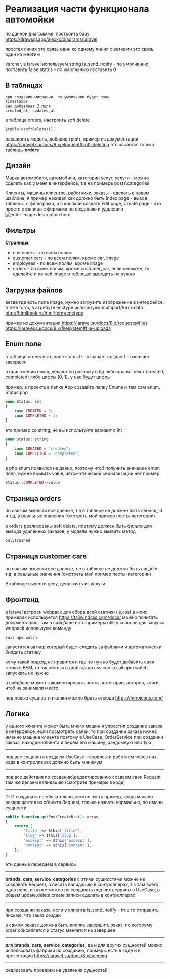 # Реализация части функционала автомойки

по данной диаграмме, построить базу
https://drawsql.app/alexxx/diagrams/laravel

простая линия это связь один ко одному
линия с ветками это связь один ко многим

varchar, в laravel используем string
is_send_notify - по умолчанию поставить false
status - по умолчанию поставить 0

## В таблицах

    при создании миграции, по умолчанию будет поле
    timestamps
    оно добавляет 2 поля
    created_at, updated_at

в таблице orders, настроить soft delete
```php
$table->softDeletes();
```
расширить модель, добавив трейт, пример из документации
https://laravel.su/docs/8.x/eloquent#soft-deleting
это касается только таблицы **orders**

## Дизайн

Марка автомобиля, автомобили, категории услуг, услуги - можно сделать как у меня в интерфейсе, т.е на примере posts\categories

Клиенты, машины клиентов, работники, заказы - сделать в новом шаблоне, я пример накидал как должно быть
Index page - вывод таблицы, с фильтрами, и с кнопкой создать
Edit page, Create page - это просто страница с формами по созданию и удалению
![enter image description here](https://i.gyazo.com/8b62489b0e2c0d2e12b4bd2c6a178b36.png)

## Фильтры

**Страницы:**

 - customers - по всем полям
 - customer cars - по всем полям, кроме car, image
 - employees - по всем полям, кроме image
 - orders - по всем полям, кроме customer_car, если сможете, то сделайте
   и по ней
   image в таблицах выводить не нужно

## Загрузка файлов

везде где есть поле image, нужно загрузить изображение
в интерфейсе, в теге form, в атрибуте enctype используем multipart/form-data
http://htmlbook.ru/html/form/enctype

пример из документации
https://laravel.su/docs/8.x/requests#files
https://laravel.su/docs/8.x/filesystem#file-uploads


## Enum поле

в таблице orders
есть поле status
0 - означает создан
1 - означает завершен

в приложении enum, делают по разному
в бд либо хранят текст (created, completed) либо цифры (0, 1), у нас будут цифры

пример, в проекте в папке App создайте папку Enums и там сам enum, Status.php
```php
enum Status: int
{
    case CREATED = 0;
    case COMPLETED = 1;
}
```
это пример со string, но вы используйте вариант с int
```php
enum Status: string
{
    case CREATED = 'created';
    case COMPLETED = 'completed';
}
```
в php enum появился не давно, поэтому чтоб получить значение enum поля, нужно вызвать value, автоматической сериализации нет
пример:
```php
Status::COMPLETED->value
```
## Страница orders

по связям вывести все данные, т.е в таблице не должно быть service_id и т.д, а реальные значения
(смотреть мой пример посты-категории)

в orders реализованы soft delete, поэтому должен быть фильтр для вывода удаленных заказов,
у модели нужно вызвать метод
```php
onlyTrashed
```

## Страница customer cars
по связям вывести все данные, т.е в таблице не должно быть car_id и т.д, а реальные значения
(смотреть мой пример посты-категории)

В таблице вывести цену, цену взять из услуги


## Фронтенд
в laravel встроен webpack для сбора всей статики (js,css)
в моих примерах используется 
https://tailwindcss.com/docs/
можно почитать  документацию, там в сайдбаре есть примеры utility классов
для запуска webpack  используем команду

    sail npm watch
запустится ватчер который будет следить за файлами и автоматически билдить статику

кому такой подход не нравится и где-то нужно будет добавить свои стили в BEM, 
то пишем css в /public/app.css
соо-о sail npm watch запускать не нужно

в сайдбаре можно закоментировать
посты, категории, авторов, книги, чтоб не занимали место

под новые сущности иконки можно брать отсюда
https://heroicons.com/

## Логика
у одного клиента может быть много машин
я упростил создание заказа в интерфейсе, если посмотреть связи, то при создании заказа нужна именно машина клиента
поэтому в UseCase, OrderService при создании заказа, находим клиента и берем его машину, рандомную или 1ую

---

под все сущности создаем UseCase - сервисы и работаем через них, кода в контроллерах должно быть минимум

---

под все действия по созданию\редактированию создаем свои Request
там же делаем валидацию (смотрите примеры в коде)

---

DTO создавать не обязательно, можно взять пример, когда массив возвращается из объекта Request, только назвать нормально, по имени сущности
```php
public function getPostCreateDto(): array
{
    return [
        'title' => $this['title'],
        'slug' => $this['slug'],
        'excerpt' => $this['excerpt'],
        'content' => $this['content'],
    ];
}
```
эти данные передаем в сервисы

---

**brands, cars, service_categories**
с этими сущностями можно не создавать Request, а писать валидацию в контроллерах, т.к там всего одно поле, и также можно не создавать под них сервисы в UseCase, в общем update,delete,create записи сделать в контроллерах

---

при создании заказа, если у клиента is_send_notify - true
то отправить письмо, что заказ создан

в самом заказе должна быть кнопка завершить заказ, по которому order обновляется и статус меняется на завершен

---

для **brands, cars, service_categories**, да и для других сущностей можно использовать фабрики по созданию, примеры есть в коде и в презентации
https://laravel.su/docs/8.x/seeding

---

реализовать проверки на удаления сущностей
